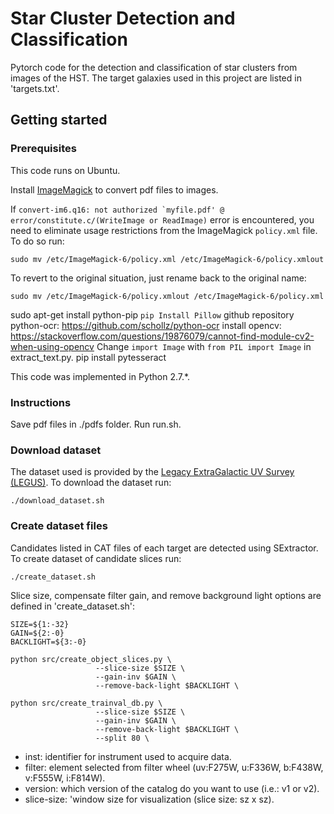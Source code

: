 # Star Cluster Detection and Classification

Pytorch code for the detection and classification of star clusters from images of the HST. The target galaxies used in this project are listed in 'targets.txt'. 

## Getting started

### Prerequisites

This code runs on Ubuntu.

Install [ImageMagick](http://apt.ubuntu.com/p/imagemagick) to convert pdf files to images.

If ```convert-im6.q16: not authorized `myfile.pdf' @ error/constitute.c/(WriteImage or ReadImage)``` error is encountered, you need to eliminate usage restrictions from the ImageMagick ```policy.xml``` file. To do so run:

```
sudo mv /etc/ImageMagick-6/policy.xml /etc/ImageMagick-6/policy.xmlout
```
To revert to the original situation, just rename back to the original name:
```
sudo mv /etc/ImageMagick-6/policy.xmlout /etc/ImageMagick-6/policy.xml 
```

sudo apt-get install python-pip
```pip Install Pillow```
github repository python-ocr: https://github.com/schollz/python-ocr
install opencv: https://stackoverflow.com/questions/19876079/cannot-find-module-cv2-when-using-opencv
Change ```import Image``` with ```from PIL import Image``` in extract_text.py.
pip install pytesseract

This code was implemented in Python 2.7.*.

### Instructions

Save pdf files in ./pdfs folder. Run run.sh.

### Download dataset

The dataset used is provided by the [Legacy ExtraGalactic UV Survey (LEGUS)](https://archive.stsci.edu/prepds/legus/). To download the dataset run:

```
./download_dataset.sh
```

### Create dataset files

Candidates listed in CAT files of each target are detected using SExtractor. To create dataset of candidate slices run:

```
./create_dataset.sh
```

Slice size, compensate filter gain, and remove background light options are defined in 'create_dataset.sh':

```
SIZE=${1:-32}
GAIN=${2:-0}
BACKLIGHT=${3:-0}

python src/create_object_slices.py \
                   --slice-size $SIZE \
                   --gain-inv $GAIN \
                   --remove-back-light $BACKLIGHT \

python src/create_trainval_db.py \
                   --slice-size $SIZE \
                   --gain-inv $GAIN \
                   --remove-back-light $BACKLIGHT \
                   --split 80 \
```

* inst: identifier for instrument used to acquire data.
* filter: element selected from filter wheel (uv:F275W, u:F336W, b:F438W, v:F555W, i:F814W).
* version: which version of the catalog do you want to use (i.e.: v1 or v2).
* slice-size: 'window size for visualization (slice size: sz x sz).


